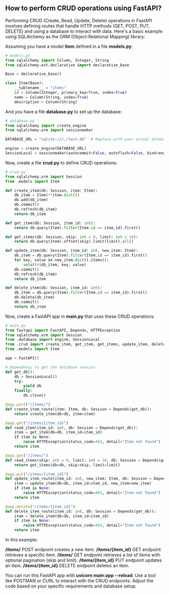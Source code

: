 ## How to perform CRUD operations using FastAPI?

Performing CRUD (Create, Read, Update, Delete) operations in FastAPI involves defining routes that handle HTTP methods (GET, POST, PUT, DELETE) and using a database to interact with data. Here's a basic example using SQLAlchemy as the ORM (Object-Relational Mapping) library:

Assuming you have a model **Item** defined in a file **models.py**:

```python
# models.py
from sqlalchemy import Column, Integer, String
from sqlalchemy.ext.declarative import declarative_base

Base = declarative_base()

class Item(Base):
    __tablename__ = "items"
    id = Column(Integer, primary_key=True, index=True)
    name = Column(String, index=True)
    description = Column(String)
```

And you have a file **database.py** to set up the database:

```python
# database.py
from sqlalchemy import create_engine
from sqlalchemy.orm import sessionmaker

DATABASE_URL = "sqlite:///./test.db"  # Replace with your actual database URL

engine = create_engine(DATABASE_URL)
SessionLocal = sessionmaker(autocommit=False, autoflush=False, bind=engine)
```

Now, create a file **crud.py** to define CRUD operations:

```python
# crud.py
from sqlalchemy.orm import Session
from .models import Item

def create_item(db: Session, item: Item):
    db_item = Item(**item.dict())
    db.add(db_item)
    db.commit()
    db.refresh(db_item)
    return db_item

def get_item(db: Session, item_id: int):
    return db.query(Item).filter(Item.id == item_id).first()

def get_items(db: Session, skip: int = 0, limit: int = 10):
    return db.query(Item).offset(skip).limit(limit).all()

def update_item(db: Session, item_id: int, new_item: Item):
    db_item = db.query(Item).filter(Item.id == item_id).first()
    for key, value in new_item.dict().items():
        setattr(db_item, key, value)
    db.commit()
    db.refresh(db_item)
    return db_item

def delete_item(db: Session, item_id: int):
    db_item = db.query(Item).filter(Item.id == item_id).first()
    db.delete(db_item)
    db.commit()
    return db_item
```

Now, create a FastAPI app in **main.py** that uses these CRUD operations:

```python
# main.py
from fastapi import FastAPI, Depends, HTTPException
from sqlalchemy.orm import Session
from .database import engine, SessionLocal
from .crud import create_item, get_item, get_items, update_item, delete_item
from .models import Item

app = FastAPI()

# Dependency to get the database session
def get_db():
    db = SessionLocal()
    try:
        yield db
    finally:
        db.close()

@app.post("/items/")
def create_item_route(item: Item, db: Session = Depends(get_db)):
    return create_item(db=db, item=item)

@app.get("/items/{item_id}")
def read_item(item_id: int, db: Session = Depends(get_db)):
    item = get_item(db=db, item_id=item_id)
    if item is None:
        raise HTTPException(status_code=404, detail="Item not found")
    return item

@app.get("/items/")
def read_items(skip: int = 0, limit: int = 10, db: Session = Depends(get_db)):
    return get_items(db=db, skip=skip, limit=limit)

@app.put("/items/{item_id}")
def update_item_route(item_id: int, new_item: Item, db: Session = Depends(get_db)):
    item = update_item(db=db, item_id=item_id, new_item=new_item)
    if item is None:
        raise HTTPException(status_code=404, detail="Item not found")
    return item

@app.delete("/items/{item_id}")
def delete_item_route(item_id: int, db: Session = Depends(get_db)):
    item = delete_item(db=db, item_id=item_id)
    if item is None:
        raise HTTPException(status_code=404, detail="Item not found")
    return item
```

In this example:

**/items/** POST endpoint creates a new item.
**/items/{item_id}** GET endpoint retrieves a specific item.
**/items/** GET endpoint retrieves a list of items with optional pagination (skip and limit).
**/items/{item_id}** PUT endpoint updates an item.
**/items/{item_id}** DELETE endpoint deletes an item.

You can run this FastAPI app with **uvicorn main:app --reload**. Use a tool like POSTMAN or CURL to interact with the CRUD endpoints. Adjust the code based on your specific requirements and database setup.
